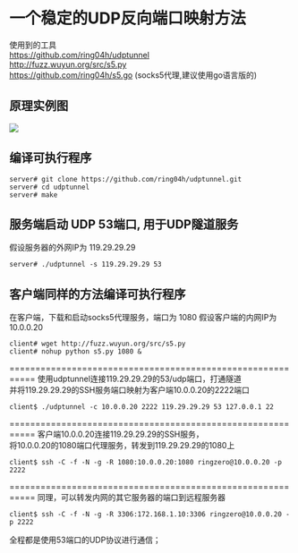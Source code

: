 # 一个稳定的UDP反向端口映射方法
使用到的工具  
https://github.com/ring04h/udptunnel  
http://fuzz.wuyun.org/src/s5.py    
https://github.com/ring04h/s5.go (socks5代理,建议使用go语言版的)

## 原理实例图
![](https://github.com/ring04h/rtcp2udp/blob/master/portmap_.png?20160505)  

## 编译可执行程序
```
server# git clone https://github.com/ring04h/udptunnel.git 
server# cd udptunnel 
server# make
```

## 服务端启动 UDP 53端口, 用于UDP隧道服务
假设服务器的外网IP为 119.29.29.29
```
server# ./udptunnel -s 119.29.29.29 53
```

## 客户端同样的方法编译可执行程序
在客户端，下载和启动socks5代理服务，端口为 1080
假设客户端的内网IP为 10.0.0.20
```
client# wget http://fuzz.wuyun.org/src/s5.py
client# nohup python s5.py 1080 &
```
===========================================================
使用udptunnel连接119.29.29.29的53/udp端口，打通隧道  
并将119.29.29.29的SSH服务端口映射为客户端10.0.0.20的2222端口

```
client$ ./udptunnel -c 10.0.0.20 2222 119.29.29.29 53 127.0.0.1 22
```
===========================================================
客户端10.0.0.20连接119.29.29.29的SSH服务，  
将10.0.0.20的1080端口代理服务，转发到119.29.29.29的1080上  
```
client$ ssh -C -f -N -g -R 1080:10.0.0.20:1080 ringzero@10.0.0.20 -p 2222
```
===========================================================
同理，可以转发内网的其它服务器的端口到远程服务器
```
client$ ssh -C -f -N -g -R 3306:172.168.1.10:3306 ringzero@10.0.0.20 -p 2222
```

全程都是使用53端口的UDP协议进行通信；
